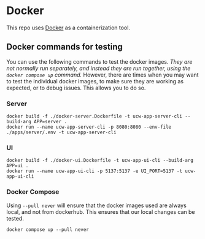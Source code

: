 # Docker

This repo uses [Docker](https://www.docker.com/) as a containerization tool.

## Docker commands for testing

You can use the following commands to test the docker images. _They are not normally
run separately, and instead they are run together, using the `docker compose up` command._ 
However, there are times when you may want to test the individual docker images, to make sure 
they are working as expected, or to debug issues. This allows you to do so.

### Server
```shell
docker build -f ./docker-server.Dockerfile -t ucw-app-server-cli --build-arg APP=server .
docker run --name ucw-app-server-cli -p 8080:8080 --env-file ./apps/server/.env -t ucw-app-server-cli
```

### UI
```shell
docker build -f ./docker-ui.Dockerfile -t ucw-app-ui-cli --build-arg APP=ui .
docker run --name ucw-app-ui-cli -p 5137:5137 -e UI_PORT=5137 -t ucw-app-ui-cli
```

### Docker Compose

Using `--pull never` will ensure that the docker images used are always local, and not from dockerhub. 
This ensures that our local changes can be tested.

```shell
docker compose up --pull never
```